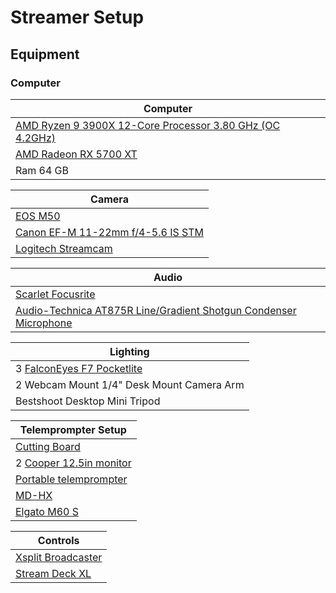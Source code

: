 # Streamer Setup

## Equipment

### Computer

| Computer |
| --- |
| [AMD Ryzen 9 3900X 12-Core Processor 3.80 GHz (OC 4.2GHz)](https://www.amd.com/en/products/cpu/amd-ryzen-9-3900x) |
| [AMD Radeon RX 5700 XT](https://www.amd.com/en/products/graphics/amd-radeon-rx-5700-xt) |
| Ram 64 GB |

| Camera |
| --- |
|[EOS M50](https://www.usa.canon.com/internet/portal/us/home/products/details/cameras/support-dslr/eos-50d/eos-50d)
|[Canon EF-M 11-22mm f/4-5.6 IS STM](https://www.usa.canon.com/internet/portal/us/home/products/details/lenses/ef/wide-angle/ef-m-11-22mm-f-4-5-6-is-stm/ef-m-11-22mm-f4-5-6-is-stm)
|[Logitech Streamcam](https://www.logitech.com/en-us/products/webcams/streamcam.960-001289.html?irclickid=2h%3AX6t2QjxyITbvyo0WQI33oUkBSogwlRRdGx00&utm_source=radius&utm_medium=affiliate&irgwc=1)|

| Audio |
| --- |
| [Scarlet Focusrite](https://focusrite.com/en/audio-interface/scarlett/scarlett-solo) |
|[Audio-Technica AT875R Line/Gradient Shotgun Condenser Microphone](https://www.audio-technica.com/en-gb/at875r)|

| Lighting |
| --- |
|3 [FalconEyes F7 Pocketlite](https://www.falconeyeshk.com/product-page/pockelite-f7)|
|2 Webcam Mount 1/4" Desk Mount Camera Arm|
| Bestshoot Desktop Mini Tripod|

| Telemprompter Setup |
| --- |
| [Cutting Board]() |
| 2 [Cooper 12.5in monitor](https://www.cocopar.net/details?product_id=59) |
| [Portable telemprompter]() |
| [MD-HX](https://decimator.com/Products/MiniConverters/MD-HX/MD-HX.html)|
| [Elgato M60 S](https://www.elgato.com/en/game-capture-hd60-s) |

| Controls |
| --- |
|[Xsplit Broadcaster](https://www.xsplit.com/broadcaster)|
|[Stream Deck XL](https://www.elgato.com/en/stream-deck-xl)|